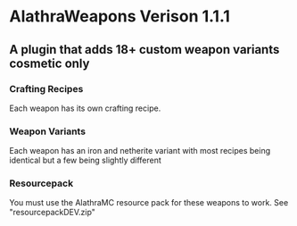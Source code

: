 # AlathraWeapons Verison 1.1.1
## A plugin that adds 18+ custom weapon variants cosmetic only

### Crafting Recipes
Each weapon has its own crafting recipe.

### Weapon Variants
Each weapon has an iron and netherite variant with most recipes being identical but a few being slightly different

### Resourcepack
You must use the AlathraMC resource pack for these weapons to work. See "resourcepackDEV.zip"


